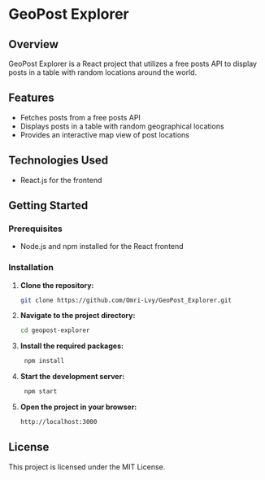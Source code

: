 # GeoPost Explorer

## Overview

GeoPost Explorer is a React project that utilizes a free posts API to display posts in a table with random locations around the world.

## Features

- Fetches posts from a free posts API
- Displays posts in a table with random geographical locations
- Provides an interactive map view of post locations

## Technologies Used

- React.js for the frontend


## Getting Started

### Prerequisites

- Node.js and npm installed for the React frontend

### Installation

1. **Clone the repository:**

   ```bash
   git clone https://github.com/Omri-Lvy/GeoPost_Explorer.git
    ```
2. **Navigate to the project directory:**

   ```bash
   cd geopost-explorer
   ```
3. **Install the required packages:**

   ```bash
    npm install
    ```
4. **Start the development server:**

   ```bash
    npm start
    ```
5. **Open the project in your browser:**

   ```bash
   http://localhost:3000
   ```
   
## License
This project is licensed under the MIT License.
